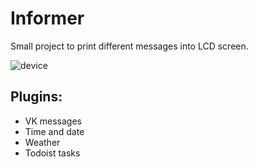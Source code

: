 # Informer
Small project to print different messages into LCD screen.

![device](http://i.imgur.com/SxOC190.jpg)

## Plugins:
* VK messages
* Time and date
* Weather
* Todoist tasks
